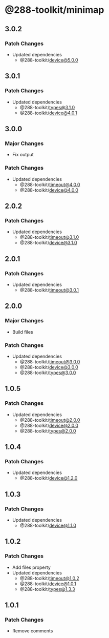 # @288-toolkit/minimap

## 3.0.2

### Patch Changes

- Updated dependencies
  - @288-toolkit/device@5.0.0

## 3.0.1

### Patch Changes

- Updated dependencies
  - @288-toolkit/types@3.1.0
  - @288-toolkit/device@4.0.1

## 3.0.0

### Major Changes

- Fix output

### Patch Changes

- Updated dependencies
  - @288-toolkit/timeout@4.0.0
  - @288-toolkit/device@4.0.0

## 2.0.2

### Patch Changes

- Updated dependencies
  - @288-toolkit/timeout@3.1.0
  - @288-toolkit/device@3.1.0

## 2.0.1

### Patch Changes

- Updated dependencies
  - @288-toolkit/timeout@3.0.1

## 2.0.0

### Major Changes

- Build files

### Patch Changes

- Updated dependencies
  - @288-toolkit/timeout@3.0.0
  - @288-toolkit/device@3.0.0
  - @288-toolkit/types@3.0.0

## 1.0.5

### Patch Changes

- Updated dependencies
  - @288-toolkit/timeout@2.0.0
  - @288-toolkit/device@2.0.0
  - @288-toolkit/types@2.0.0

## 1.0.4

### Patch Changes

- Updated dependencies
  - @288-toolkit/device@1.2.0

## 1.0.3

### Patch Changes

- Updated dependencies
  - @288-toolkit/device@1.1.0

## 1.0.2

### Patch Changes

- Add files property
- Updated dependencies
  - @288-toolkit/timeout@1.0.2
  - @288-toolkit/device@1.0.1
  - @288-toolkit/types@1.3.3

## 1.0.1

### Patch Changes

- Remove comments

